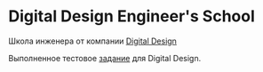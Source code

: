 # Digital Design Engineer's School

Школа инженера от компании [Digital Design](https://digdes.ru/it-university/shkola-inzhenera)

Выполненное тестовое [задание](https://docs.google.com/document/d/1IbihFMFaPLuBVJeAeonxhiogJ1ll447q/edit#heading=h.gjdgxs) для Digital Design.
